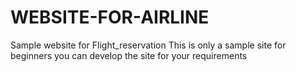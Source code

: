 # WEBSITE-FOR-AIRLINE
Sample website for Flight_reservation
This is only a sample site for beginners you can develop the site for your requirements
